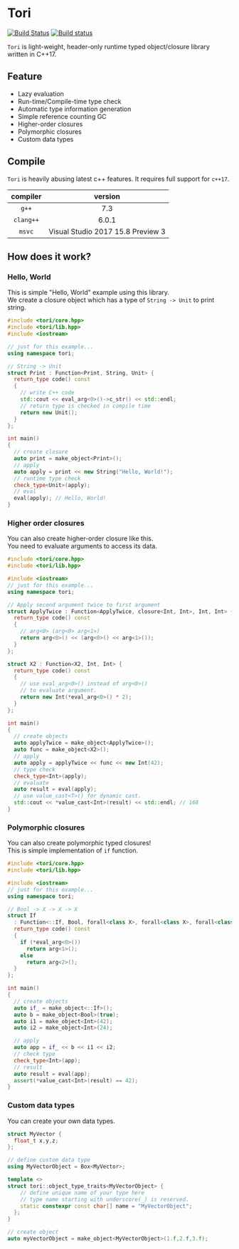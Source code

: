 # Tori
[![Build Status](https://travis-ci.org/mocabe/tori.svg?branch=master)](https://travis-ci.org/mocabe/tori)
[![Build status](https://ci.appveyor.com/api/projects/status/tce0cl19095ynvg3/branch/master?svg=true)](https://ci.appveyor.com/project/mocabe/tori/branch/master)

`Tori` is light-weight, header-only runtime typed object/closure library written in C++17.  

## Feature
- Lazy evaluation
- Run-time/Compile-time type check
- Automatic type information generation
- Simple reference counting GC
- Higher-order closures
- Polymorphic closures
- Custom data types

## Compile
`Tori` is heavily abusing latest c++ features. It requires full support for `c++17`.  

|compiler|version|  
|:--:|:--:|
| `g++` | 7.3 |  
| `clang++` | 6.0.1 |  
| `msvc`    | Visual Studio 2017 15.8 Preview 3 |  

## How does it work?

### Hello, World  

This is simple "Hello, World" example using this library.  
We create a closure object which has a type of `String -> Unit` to print string.  
```cpp
#include <tori/core.hpp>
#include <tori/lib.hpp>
#include <iostream>

// just for this example...
using namespace tori;

// String -> Unit
struct Print : Function<Print, String, Unit> {
  return_type code() const
  {
    // write C++ code
    std::cout << eval_arg<0>()->c_str() << std::endl;
    // return type is checked in compile time
    return new Unit();
  }
};

int main()
{
  // create closure
  auto print = make_object<Print>();
  // apply
  auto apply = print << new String("Hello, World!");
  // runtime type check
  check_type<Unit>(apply);
  // eval
  eval(apply); // Hello, World!
}
```

### Higher order closures

You can also create higher-order closure like this.  
You need to evaluate arguments to access its data.
```cpp
#include <tori/core.hpp>
#include <tori/lib.hpp>

#include <iostream>
// just for this example...
using namespace tori;

// Apply second argument twice to first argument
struct ApplyTwice : Function<ApplyTwice, closure<Int, Int>, Int, Int> {
  return_type code() const
  {
    // arg<0> (arg<0> arg<1>)
    return arg<0>() << (arg<0>() << arg<1>());
  }
};

struct X2 : Function<X2, Int, Int> {
  return_type code() const
  {
    // use eval_arg<0>() instead of arg<0>()
    // to evaluate argument.
    return new Int(*eval_arg<0>() * 2);
  }
};

int main()
{
  // create objects
  auto applyTwice = make_object<ApplyTwice>();
  auto func = make_object<X2>();
  // apply
  auto apply = applyTwice << func << new Int(42);
  // type check
  check_type<Int>(apply);
  // evaluate
  auto result = eval(apply);
  // use value_cast<T>() for dynamic cast.
  std::cout << *value_cast<Int>(result) << std::endl; // 168
}
```

### Polymorphic closures

You can also create polymorphic typed closures!  
This is simple implementation of `if` function.
```cpp
#include <tori/core.hpp>
#include <tori/lib.hpp>

#include <iostream>
// just for this example...
using namespace tori;

// Bool -> X -> X -> X
struct If
  : Function<::If, Bool, forall<class X>, forall<class X>, forall<class X>> {
  return_type code() const
  {
    if (*eval_arg<0>())
      return arg<1>();
    else
      return arg<2>();
  }
};

int main()
{
  // create objects
  auto if_ = make_object<::If>();
  auto b = make_object<Bool>(true);
  auto i1 = make_object<Int>(42);
  auto i2 = make_object<Int>(24);

  // apply
  auto app = if_ << b << i1 << i2;
  // check type
  check_type<Int>(app);
  // result
  auto result = eval(app);
  assert(*value_cast<Int>(result) == 42);
}
```

### Custom data types
You can create your own data types.  
```cpp
struct MyVector {
  float_t x,y,z;
};

// define custom data type
using MyVectorObject = Box<MyVector>;

template <>
struct tori::object_type_traits<MyVectorObject> {
    // define unique name of your type here
    // type name starting with underscore(_) is reserved.
    static constexpr const char[] name = "MyVectorObject";
  };
}

// create object
auto myVectorObject = make_object<MyVectorObject>(1.f,2.f,3.f);
```
